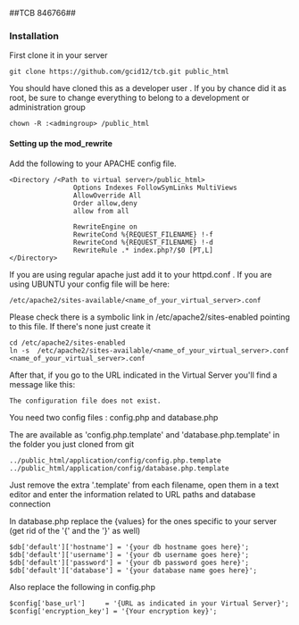##TCB 846766##

### Installation

First clone it in your server

```
git clone https://github.com/gcid12/tcb.git public_html

```

You should have cloned this as a developer user . If you by chance did it as root, be sure to change everything to belong to a development or administration group

```
chown -R :<admingroup> /public_html
```

#### Setting up the mod_rewrite

Add the following to your APACHE config file.

```
<Directory /<Path to virtual server>/public_html>
				Options Indexes FollowSymLinks MultiViews
				AllowOverride All
				Order allow,deny
				allow from all

				RewriteEngine on
				RewriteCond %{REQUEST_FILENAME} !-f
				RewriteCond %{REQUEST_FILENAME} !-d
				RewriteRule .* index.php?/$0 [PT,L]
</Directory>
```

If you are using regular apache just add it to your httpd.conf . If you are using UBUNTU your config file will be here: 
```
/etc/apache2/sites-available/<name_of_your_virtual_server>.conf
```

Please check there is a symbolic link in /etc/apache2/sites-enabled pointing to this file. If there's none just create it

```
cd /etc/apache2/sites-enabled
ln -s  /etc/apache2/sites-available/<name_of_your_virtual_server>.conf <name_of_your_virtual_server>.conf
```

After that, if you go to the URL indicated in the Virtual Server you'll find a message like this:

```
The configuration file does not exist.
```

You need two config files : config.php and database.php

The are available as 'config.php.template' and 'database.php.template' in the folder you just cloned from git

```
../public_html/application/config/config.php.template
../public_html/application/config/database.php.template
```

Just remove the extra '.template' from each filename, open them in a text editor and enter the information related to URL paths and database connection

In database.php replace the {values} for the ones specific to your server (get rid of the '{' and the '}' as well)

```
$db['default']['hostname'] = '{your db hostname goes here}';
$db['default']['username'] = '{your db username goes here}';
$db['default']['password'] = '{your db password goes here}';
$db['default']['database'] = '{your database name goes here}';
```

Also replace the following in config.php

```
$config['base_url']     = '{URL as indicated in your Virtual Server}';
$config['encryption_key'] = '{Your encryption key}';
```






